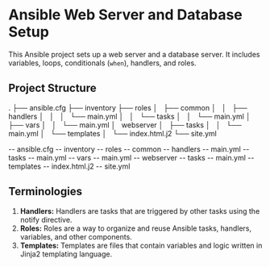 # Ansible Web Server and Database Setup

This Ansible project sets up a web server and a database server. It includes variables, loops, conditionals (`when`), handlers, and roles.

## Project Structure
.
├── ansible.cfg
├── inventory
├── roles
│   ├── common
│   │   ├── handlers
│   │   │   └── main.yml
│   │   └── tasks
│   │       └── main.yml
│   ├── vars
│   │   └── main.yml
│      webserver
│       ├── tasks
│       │   └── main.yml
│       └── templates
│           └── index.html.j2
└── site.yml

-- ansible.cfg
-- inventory
-- roles
   -- common
      -- handlers
         -- main.yml
      -- tasks
         -- main.yml
   -- vars
      -- main.yml
   -- webserver
      -- tasks
        -- main.yml
      -- templates
        -- index.html.j2
-- site.yml
 ## Terminologies
 1. **Handlers:** Handlers are tasks that are triggered by other tasks using the notify directive.
 2. **Roles:** Roles are a way to organize and reuse Ansible tasks, handlers, variables, and other components.
 3. **Templates:** Templates are files that contain variables and logic written in Jinja2 templating language.
